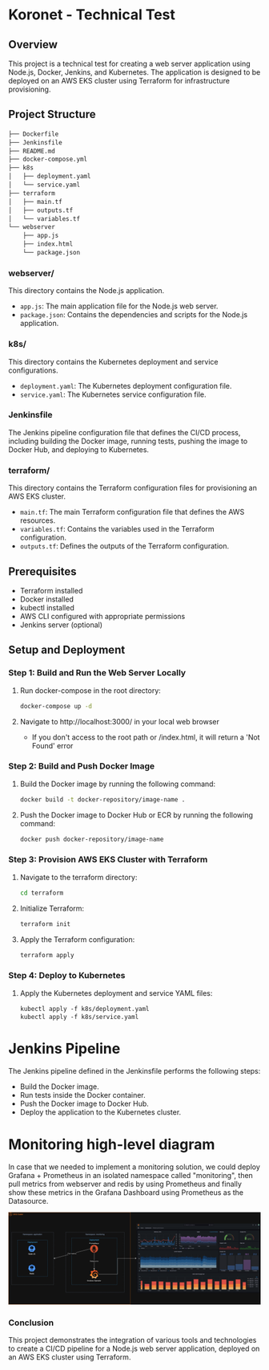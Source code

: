 # Koronet - Technical Test

## Overview

This project is a technical test for creating a web server application using Node.js, Docker, Jenkins, and Kubernetes. The application is designed to be deployed on an AWS EKS cluster using Terraform for infrastructure provisioning.

## Project Structure
```bash
├── Dockerfile
├── Jenkinsfile
├── README.md
├── docker-compose.yml
├── k8s
│   ├── deployment.yaml
│   └── service.yaml
├── terraform
│   ├── main.tf
│   ├── outputs.tf
│   └── variables.tf
└── webserver
    ├── app.js
    ├── index.html
    └── package.json
```

### webserver/

This directory contains the Node.js application.

- `app.js`: The main application file for the Node.js web server.
- `package.json`: Contains the dependencies and scripts for the Node.js application.

### k8s/

This directory contains the Kubernetes deployment and service configurations.

- `deployment.yaml`: The Kubernetes deployment configuration file.
- `service.yaml`: The Kubernetes service configuration file.

### Jenkinsfile

The Jenkins pipeline configuration file that defines the CI/CD process, including building the Docker image, running tests, pushing the image to Docker Hub, and deploying to Kubernetes.

### terraform/

This directory contains the Terraform configuration files for provisioning an AWS EKS cluster.

- `main.tf`: The main Terraform configuration file that defines the AWS resources.
- `variables.tf`: Contains the variables used in the Terraform configuration.
- `outputs.tf`: Defines the outputs of the Terraform configuration.

## Prerequisites

- Terraform installed
- Docker installed
- kubectl installed
- AWS CLI configured with appropriate permissions
- Jenkins server (optional)

## Setup and Deployment

### Step 1: Build and Run the Web Server Locally

1. Run docker-compose in the root directory:
   ```sh
   docker-compose up -d
   ```

2. Navigate to http://localhost:3000/ in your local web browser
   - If you don't access to the root path or /index.html, it will return a 'Not Found' error 

### Step 2: Build and Push Docker Image

1. Build the Docker image by running the following command:
   ```sh
   docker build -t docker-repository/image-name .
   ```

2. Push the Docker image to Docker Hub or ECR by running the following command:
   ```sh
   docker push docker-repository/image-name
   ```

### Step 3: Provision AWS EKS Cluster with Terraform

1. Navigate to the terraform directory:
   ```sh
   cd terraform
   ```

2. Initialize Terraform:
   ```sh
   terraform init
   ```

3. Apply the Terraform configuration:
   ```sh
   terraform apply
   ```

### Step 4: Deploy to Kubernetes

1. Apply the Kubernetes deployment and service YAML files:
   ```
   kubectl apply -f k8s/deployment.yaml
   kubectl apply -f k8s/service.yaml
   ```

# Jenkins Pipeline
The Jenkins pipeline defined in the Jenkinsfile performs the following steps:

- Build the Docker image.
- Run tests inside the Docker container.
- Push the Docker image to Docker Hub.
- Deploy the application to the Kubernetes cluster.

# Monitoring high-level diagram
In case that we needed to implement a monitoring solution, we could deploy Grafana + Prometheus in an isolated namespace called "monitoring", then pull metrics from webserver and redis by using Prometheus and finally show these metrics in the Grafana Dashboard using Prometheus as the Datasource.

![High-level diagram of monitoring services](Monitoring-diagram.png "Monitoring high-level diagram")

### Conclusion
This project demonstrates the integration of various tools and technologies to create a CI/CD pipeline for a Node.js web server application, deployed on an AWS EKS cluster using Terraform.